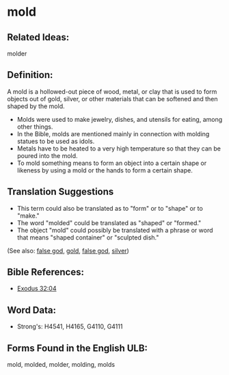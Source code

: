 # mold

## Related Ideas:

molder

## Definition:

A mold is a hollowed-out piece of wood, metal, or clay that is used to form objects out of gold, silver, or other materials that can be softened and then shaped by the mold.

* Molds were used to make jewelry, dishes, and utensils for eating, among other things.
* In the Bible, molds are mentioned mainly in connection with molding statues to be used as idols.
* Metals have to be heated to a very high temperature so that they can be poured into the mold.
* To mold something means to form an object into a certain shape or likeness by using a mold or the hands to form a certain shape.

## Translation Suggestions

* This term could also be translated as to "form" or to "shape" or to "make."
* The word "molded" could be translated as "shaped" or "formed."
* The object "mold" could possibly be translated with a phrase or word that means "shaped container" or "sculpted dish."

(See also: [false god](../kt/falsegod.md), [gold](../other/gold.md), [false god](../kt/falsegod.md), [silver](../other/silver.md))

## Bible References:

* [Exodus 32:04](rc://en/tn/help/exo/32/04)

## Word Data:

* Strong's: H4541, H4165, G4110, G4111

## Forms Found in the English ULB:

mold, molded, molder, molding, molds


